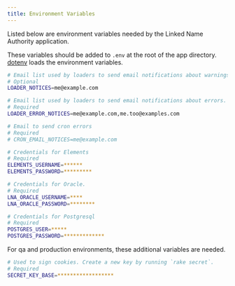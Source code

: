 ```yaml
---
title: Environment Variables
---
```


Listed below are environment variables needed by the Linked Name Authority application.

These variables should be added to `.env` at the root of the app directory. [dotenv](https://github.com/bkeepers/dotenv) loads the environment variables.

``` bash
# Email list used by loaders to send email notifications about warnings and errors.
# Optional
LOADER_NOTICES=me@example.com

# Email list used by loaders to send email notifications about errors.
# Required
LOADER_ERROR_NOTICES=me@example.com,me.too@examples.com

# Email to send cron errors
# Required
# CRON_EMAIL_NOTICES=me@example.com

# Credentials for Elements
# Required
ELEMENTS_USERNAME=******
ELEMENTS_PASSWORD=*********

# Credentials for Oracle.
# Required
LNA_ORACLE_USERNAME=****
LNA_ORACLE_PASSWORD=********

# Credentials for Postgresql
# Required
POSTGRES_USER=*****
POSTGRES_PASSWORD=*************
```

For qa and production environments, these additional variables are needed.

``` bash
# Used to sign cookies. Create a new key by running `rake secret`.
# Required
SECRET_KEY_BASE=******************
```